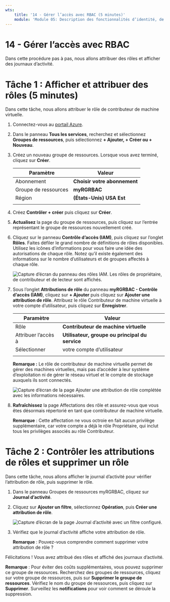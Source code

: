 ```yaml
---
wts:
    title: '14 - Gérer l’accès avec RBAC (5 minutes)'
    module: 'Module 05: Description des fonctionnalités d’identité, de gouvernance, de confidentialité et de conformité'
---
```

# 14 - Gérer l’accès avec RBAC

Dans cette procédure pas à pas, nous allons attribuer des rôles et afficher des journaux d’activité. 

# Tâche 1 : Afficher et attribuer des rôles (5 minutes)

Dans cette tâche, nous allons attribuer le rôle de contributeur de machine virtuelle. 

1. Connectez-vous au [portail Azure](https://portal.azure.com).

2. Dans le panneau **Tous les services**, recherchez et sélectionnez **Groupes de ressources**, puis sélectionnez **+ Ajouter, + Créer ou + Nouveau**.

3. Créez un nouveau groupe de ressources. Lorsque vous avez terminé, cliquez sur **Créer**. 

    | Paramètre | Valeur |
    | -- | -- |
    | Abonnement | **Choisir votre abonnement** |
    | Groupe de ressources | **myRGRBAC** |
    | Région | **(États-Unis) USA Est** |
    | | |

4. Créez **Contrôler + créer** puis cliquez sur **Créer**.

5. **Actualisez** la page du groupe de ressources, puis cliquez sur l’entrée représentant le groupe de ressources nouvellement créé.

6. Cliquez sur le panneau **Contrôle d’accès (IAM)**, puis cliquez sur l’onglet **Rôles**. Faites défiler le grand nombre de définitions de rôles disponibles. Utilisez les icônes d’informations pour vous faire une idée des autorisations de chaque rôle. Notez qu’il existe également des informations sur le nombre d’utilisateurs et de groupes affectés à chaque rôle.

    ![Capture d’écran du panneau des rôles IAM. Les rôles de propriétaire, de contributeur et de lecteur sont affichés.](../images/1501.png)

7. Sous l’onglet **Attributions de rôle** du panneau **myRGRBAC - Contrôle d’accès (IAM)**, cliquez sur **+ Ajouter** puis cliquez sur **Ajouter une attribution de rôle**. Attribuez le rôle Contributeur de machine virtuelle à votre compte d’utilisateur, puis cliquez sur **Enregistrer**. 

    | Paramètre | Valeur |
    | -- | -- |
    | Rôle | **Contributeur de machine virtuelle** |
    | Attribuer l’accès à | **Utilisateur, groupe ou principal du service** |
    | Sélectionner | votre compte d’utilisateur |
    | | |

    **Remarque :** Le rôle de contributeur de machine virtuelle permet de gérer des machines virtuelles, mais pas d’accéder à leur système d’exploitation ni de gérer le réseau virtuel et le compte de stockage auxquels ils sont connectés.

    ![Capture d’écran de la page Ajouter une attribution de rôle complétée avec les informations nécessaires.](../images/1502.png)

8. **Rafraîchissez** la page Affectations des rôle et assurez-vous que vous êtes désormais répertorié en tant que contributeur de machine virtuelle. 

    **Remarque** : Cette affectation ne vous octroie en fait aucun privilège supplémentaire, car votre compte a déjà le rôle Propriétaire, qui inclut tous les privilèges associés au rôle Contributeur.

# Tâche 2 : Contrôler les attributions de rôles et supprimer un rôle

Dans cette tâche, nous allons afficher le journal d’activité pour vérifier l’attribution de rôle, puis supprimer le rôle. 

1. Dans le panneau Groupes de ressources myRGRBAC, cliquez sur **Journal d’activité**.

2. Cliquez sur **Ajouter un filtre**, sélectionnez **Opération**, puis **Créer une attribution de rôle**.

    ![Capture d’écran de la page Journal d’activité avec un filtre configuré.](../images/1503.png)

3. Vérifiez que le journal d’activité affiche votre attribution de rôle. 

    **Remarque** : Pouvez-vous comprendre comment supprimer votre attribution de rôle ?

Félicitations ! Vous avez attribué des rôles et affiché des journaux d’activité. 

**Remarque** : Pour éviter des coûts supplémentaires, vous pouvez supprimer ce groupe de ressources. Recherchez des groupes de ressources, cliquez sur votre groupe de ressources, puis sur **Supprimer le groupe de ressources**. Vérifiez le nom du groupe de ressources, puis cliquez sur **Supprimer**. Surveillez les **notifications** pour voir comment se déroule la suppression.


